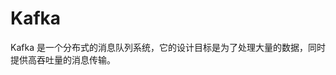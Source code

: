 # Kafka

Kafka 是一个分布式的消息队列系统，它的设计目标是为了处理大量的数据，同时提供高吞吐量的消息传输。

<template>
<div>
123
</div>
</template>
